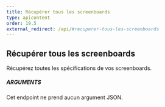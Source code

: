 ```yaml
---
title: Récupérer tous les screenboards
type: apicontent
order: 19.5
external_redirect: /api/#recuperer-tous-les-screenboards
---
```


## Récupérer tous les screenboards

Récupérez toutes les spécifications de vos screenboards.

##### ARGUMENTS

Cet endpoint ne prend aucun argument JSON.

